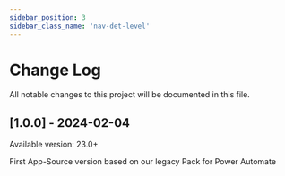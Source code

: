 ```yaml
---
sidebar_position: 3
sidebar_class_name: 'nav-det-level'
---
```


# Change Log
All notable changes to this project will be documented in this file.
 
## [1.0.0] - 2024-02-04
  
Available version: 23.0+

First App-Source version based on our legacy Pack for Power Automate
